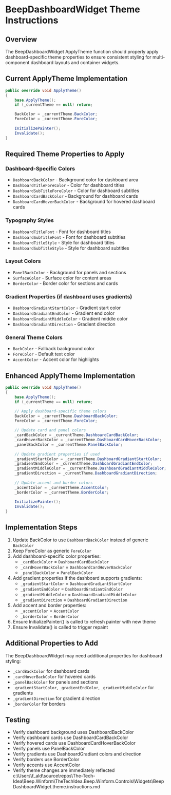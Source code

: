 # BeepDashboardWidget Theme Instructions

## Overview
The BeepDashboardWidget ApplyTheme function should properly apply dashboard-specific theme properties to ensure consistent styling for multi-component dashboard layouts and container widgets.

## Current ApplyTheme Implementation
```csharp
public override void ApplyTheme()
{
    base.ApplyTheme();
    if (_currentTheme == null) return;

    BackColor = _currentTheme.BackColor;
    ForeColor = _currentTheme.ForeColor;
    
    InitializePainter();
    Invalidate();
}
```

## Required Theme Properties to Apply

### Dashboard-Specific Colors
- `DashboardBackColor` - Background color for dashboard area
- `DashboardTitleForeColor` - Color for dashboard titles
- `DashboardSubTitleForeColor` - Color for dashboard subtitles
- `DashboardCardBackColor` - Background for dashboard cards
- `DashboardCardHoverBackColor` - Background for hovered dashboard cards

### Typography Styles
- `DashboardTitleFont` - Font for dashboard titles
- `DashboardSubTitleFont` - Font for dashboard subtitles
- `DashboardTitleStyle` - Style for dashboard titles
- `DashboardSubTitleStyle` - Style for dashboard subtitles

### Layout Colors
- `PanelBackColor` - Background for panels and sections
- `SurfaceColor` - Surface color for content areas
- `BorderColor` - Border color for sections and cards

### Gradient Properties (if dashboard uses gradients)
- `DashboardGradiantStartColor` - Gradient start color
- `DashboardGradiantEndColor` - Gradient end color
- `DashboardGradiantMiddleColor` - Gradient middle color
- `DashboardGradiantDirection` - Gradient direction

### General Theme Colors
- `BackColor` - Fallback background color
- `ForeColor` - Default text color
- `AccentColor` - Accent color for highlights

## Enhanced ApplyTheme Implementation
```csharp
public override void ApplyTheme()
{
    base.ApplyTheme();
    if (_currentTheme == null) return;

    // Apply dashboard-specific theme colors
    BackColor = _currentTheme.DashboardBackColor;
    ForeColor = _currentTheme.ForeColor;
    
    // Update card and panel colors
    _cardBackColor = _currentTheme.DashboardCardBackColor;
    _cardHoverBackColor = _currentTheme.DashboardCardHoverBackColor;
    _panelBackColor = _currentTheme.PanelBackColor;
    
    // Update gradient properties if used
    _gradientStartColor = _currentTheme.DashboardGradiantStartColor;
    _gradientEndColor = _currentTheme.DashboardGradiantEndColor;
    _gradientMiddleColor = _currentTheme.DashboardGradiantMiddleColor;
    _gradientDirection = _currentTheme.DashboardGradiantDirection;
    
    // Update accent and border colors
    _accentColor = _currentTheme.AccentColor;
    _borderColor = _currentTheme.BorderColor;
    
    InitializePainter();
    Invalidate();
}
```

## Implementation Steps
1. Update BackColor to use `DashboardBackColor` instead of generic `BackColor`
2. Keep ForeColor as generic `ForeColor`
3. Add dashboard-specific color properties:
   - `_cardBackColor` = `DashboardCardBackColor`
   - `_cardHoverBackColor` = `DashboardCardHoverBackColor`
   - `_panelBackColor` = `PanelBackColor`
4. Add gradient properties if the dashboard supports gradients:
   - `_gradientStartColor` = `DashboardGradiantStartColor`
   - `_gradientEndColor` = `DashboardGradiantEndColor`
   - `_gradientMiddleColor` = `DashboardGradiantMiddleColor`
   - `_gradientDirection` = `DashboardGradiantDirection`
5. Add accent and border properties:
   - `_accentColor` = `AccentColor`
   - `_borderColor` = `BorderColor`
6. Ensure InitializePainter() is called to refresh painter with new theme
7. Ensure Invalidate() is called to trigger repaint

## Additional Properties to Add
The BeepDashboardWidget may need additional properties for dashboard styling:
- `_cardBackColor` for dashboard cards
- `_cardHoverBackColor` for hovered cards
- `_panelBackColor` for panels and sections
- `_gradientStartColor`, `_gradientEndColor`, `_gradientMiddleColor` for gradients
- `_gradientDirection` for gradient direction
- `_borderColor` for borders

## Testing
- Verify dashboard background uses DashboardBackColor
- Verify dashboard cards use DashboardCardBackColor
- Verify hovered cards use DashboardCardHoverBackColor
- Verify panels use PanelBackColor
- Verify gradients use DashboardGradiant colors and direction
- Verify borders use BorderColor
- Verify accents use AccentColor
- Verify theme changes are immediately reflected</content>
<parameter name="filePath">c:\Users\f_ald\source\repos\The-Tech-Idea\Beep.Winform\TheTechIdea.Beep.Winform.Controls\Widgets\BeepDashboardWidget.theme.instructions.md